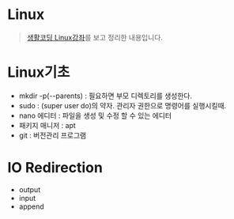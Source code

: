 # Linux
> [생활코딩 Linux강좌](https://opentutorials.org/course/2598)를 보고 정리한 내용입니다.

# Linux기초
* mkdir -p(--parents) : 필요하면 부모 디렉토리를 생성한다.
* sudo : (super user do)의 약자. 관리자 권한으로 명령어를 실행시킬때.
* nano 에디터 : 파일을 생성 및 수정 할 수 있는 에디터
* 패키지 매니저 : apt
* git : 버전관리 프로그램

# IO Redirection
* output
* input
* append